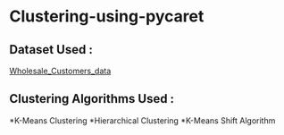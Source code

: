 # Clustering-using-pycaret #

## Dataset Used : ##
[Wholesale_Customers_data](https://archive.ics.uci.edu/dataset/292/wholesale+customers)
## Clustering Algorithms Used : ##
*K-Means Clustering 
*Hierarchical Clustering
*K-Means Shift Algorithm 
